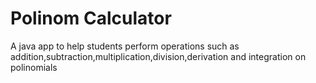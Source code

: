 # Polinom Calculator

A java app to help students perform operations such as addition,subtraction,multiplication,division,derivation and integration on polinomials